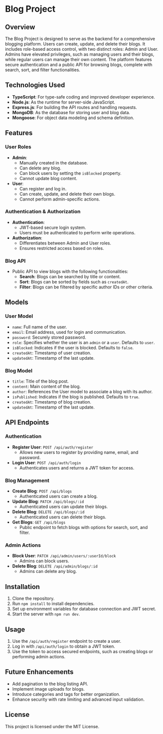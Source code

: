 # Blog Project

## Overview

The Blog Project is designed to serve as the backend for a comprehensive blogging platform. Users can create, update, and delete their blogs. It includes role-based access control, with two distinct roles: Admin and User. Admins have elevated privileges, such as managing users and their blogs, while regular users can manage their own content. The platform features secure authentication and a public API for browsing blogs, complete with search, sort, and filter functionalities.

## Technologies Used

- **TypeScript**: For type-safe coding and improved developer experience.
- **Node.js**: As the runtime for server-side JavaScript.
- **Express.js**: For building the API routes and handling requests.
- **MongoDB**: As the database for storing user and blog data.
- **Mongoose**: For object data modeling and schema definition.

## Features

### User Roles

- **Admin**:
  - Manually created in the database.
  - Can delete any blog.
  - Can block users by setting the `isBlocked` property.
  - Cannot update blog content.
- **User**:
  - Can register and log in.
  - Can create, update, and delete their own blogs.
  - Cannot perform admin-specific actions.

### Authentication & Authorization

- **Authentication**:
  - JWT-based secure login system.
  - Users must be authenticated to perform write operations.
- **Authorization**:
  - Differentiates between Admin and User roles.
  - Ensures restricted access based on roles.

### Blog API

- Public API to view blogs with the following functionalities:
  - **Search**: Blogs can be searched by title or content.
  - **Sort**: Blogs can be sorted by fields such as `createdAt`.
  - **Filter**: Blogs can be filtered by specific author IDs or other criteria.

## Models

### User Model

- `name`: Full name of the user.
- `email`: Email address, used for login and communication.
- `password`: Securely stored password.
- `role`: Specifies whether the user is an `admin` or a `user`. Defaults to `user`.
- `isBlocked`: Indicates if the user is blocked. Defaults to `false`.
- `createdAt`: Timestamp of user creation.
- `updatedAt`: Timestamp of the last update.

### Blog Model

- `title`: Title of the blog post.
- `content`: Main content of the blog.
- `author`: References the User model to associate a blog with its author.
- `isPublished`: Indicates if the blog is published. Defaults to `true`.
- `createdAt`: Timestamp of blog creation.
- `updatedAt`: Timestamp of the last update.

## API Endpoints

### Authentication

- **Register User**: `POST /api/auth/register`
  - Allows new users to register by providing name, email, and password.
- **Login User**: `POST /api/auth/login`
  - Authenticates users and returns a JWT token for access.

### Blog Management

- **Create Blog**: `POST /api/blogs`
  - Authenticated users can create a blog.
- **Update Blog**: `PATCH /api/blogs/:id`
  - Authenticated users can update their blogs.
- **Delete Blog**: `DELETE /api/blogs/:id`
  - Authenticated users can delete their blogs.
- **Get Blogs**: `GET /api/blogs`
  - Public endpoint to fetch blogs with options for search, sort, and filter.

### Admin Actions

- **Block User**: `PATCH /api/admin/users/:userId/block`
  - Admins can block users.
- **Delete Blog**: `DELETE /api/admin/blogs/:id`
  - Admins can delete any blog.

## Installation

1. Clone the repository.
2. Run `npm install` to install dependencies.
3. Set up environment variables for database connection and JWT secret.
4. Start the server with `npm run dev`.

## Usage

1. Use the `/api/auth/register` endpoint to create a user.
2. Log in with `/api/auth/login` to obtain a JWT token.
3. Use the token to access secured endpoints, such as creating blogs or performing admin actions.

## Future Enhancements

- Add pagination to the blog listing API.
- Implement image uploads for blogs.
- Introduce categories and tags for better organization.
- Enhance security with rate limiting and advanced input validation.

## License

This project is licensed under the MIT License.
